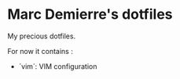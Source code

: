 Marc Demierre's dotfiles
========================

My precious dotfiles.

For now it contains :

- ´vim´: VIM configuration

